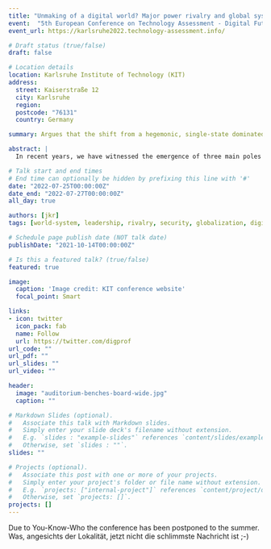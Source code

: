 ```yaml
---
title: "Unmaking of a digital world? Major power rivalry and global system evolution"
event:  "5th European Conference on Technology Assessment - Digital Future(s): TA in and for a changing world"
event_url: https://karlsruhe2022.technology-assessment.info/

# Draft status (true/false)
draft: false

# Location details
location: Karlsruhe Institute of Technology (KIT)
address:
  street: Kaiserstraße 12
  city: Karlsruhe
  region:
  postcode: "76131"
  country: Germany

summary: Argues that the shift from a hegemonic, single-state dominated global system to a multi-polar one is a regular feature in the pulsating global system developmental process and proposes scenarios for its likely future development, highlighting the core differences that mark digital technologies in contrast to previous technologies in the unfolding of this proces.

abstract: |
  In recent years, we have witnessed the emergence of three main poles of digital network modes and governance: a US-based system based on hegemonic state-backed private market power dominance; a Chinese-based state-controlled neo-mercantilist system; and a European standards-based liberal markets model. Some commentators have identified the emergence of the "splinternet" as a signal of the unraveling of a global digital commons and a reversal of the globalization process. This paper argues that rather than signaling an end to globalization, these developments are indicative of a continued long-term global system formation, pulsating in repetitive and dynamic waves. The core driver of its dynamics are technology-driven economic short-term processes that manifest themselves in political institutions, furthermore establishing global cultures. Each successive wave builds on technology and networks established in previous ones, extending both space and place in both physical dimensions and the establishment of a new habitus. Empirically tracing the core of today's digital backbone over 3000 years, the paper argues that the shift from a hegemonic, single-state dominated global system to a multi polar one is a regular feature in the pulsating global system developmental process and proposes scenarios for its likely future development. It also highlights the core differences that mark digital technologies in contrast to previous technologies in the unfolding of this process and why they constitute a necessary technological foundation for the establishment of a truly global, that is to say fully planetary system.

# Talk start and end times
# End time can optionally be hidden by prefixing this line with '#'
date: "2022-07-25T00:00:00Z"
date_end: "2022-07-27T00:00:00Z"
all_day: true

authors: [jkr]
tags: [world-system, leadership, rivalry, security, globalization, digitalization, digital-capitalism]

# Schedule page publish date (NOT talk date)
publishDate: "2021-10-14T00:00:00Z"

# Is this a featured talk? (true/false)
featured: true

image:
  caption: 'Image credit: KIT conference website'
  focal_point: Smart

links:
- icon: twitter
  icon_pack: fab
  name: Follow
  url: https://twitter.com/digprof
url_code: ""
url_pdf: ""
url_slides: ""
url_video: ""

header:
  image: "auditorium-benches-board-wide.jpg"
  caption: ""

# Markdown Slides (optional).
#   Associate this talk with Markdown slides.
#   Simply enter your slide deck's filename without extension.
#   E.g. `slides : "example-slides"` references `content/slides/example-slides.md`.
#   Otherwise, set `slides : ""`.
slides: ""

# Projects (optional).
#   Associate this post with one or more of your projects.
#   Simply enter your project's folder or file name without extension.
#   E.g. `projects: ["internal-project"]` references `content/project/deep-learning/index.md`.
#   Otherwise, set `projects: []`.
projects: []
---
```


Due to You-Know-Who the conference has been postponed to the summer. Was, angesichts der Lokalität, jetzt nicht die schlimmste Nachricht ist ;-)

